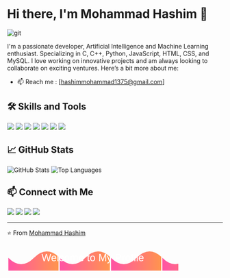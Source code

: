 # Hi there, I'm Mohammad Hashim 👋

![git](https://github.com/mohammadhashimcodes/mohammadhashimcodes/assets/169512733/fd93d9ea-2f37-4bf1-87a9-9c134eea8256)

I'm a passionate developer, Artificial Intelligence and Machine Learning enthusiast. Specializing in C, C++, Python, JavaScript, HTML, CSS, and MySQL. I love working on innovative projects and am always looking to collaborate on exciting ventures. Here’s a bit more about me:

- 📫 Reach me : [hashimmohammad1375@gmail.com]

## 🛠️ Skills and Tools

<p align="left">
  <img src="https://img.shields.io/badge/C-00599C?style=for-the-badge&logo=c&logoColor=white" />
  <img src="https://img.shields.io/badge/C++-00599C?style=for-the-badge&logo=c%2B%2B&logoColor=white" />
  <img src="https://img.shields.io/badge/Python-3776AB?style=for-the-badge&logo=python&logoColor=white" />
  <img src="https://img.shields.io/badge/JavaScript-F7DF1E?style=for-the-badge&logo=javascript&logoColor=black" />
  <img src="https://img.shields.io/badge/HTML-E34F26?style=for-the-badge&logo=html5&logoColor=white" />
  <img src="https://img.shields.io/badge/CSS-1572B6?style=for-the-badge&logo=css3&logoColor=white" />
  <img src="https://img.shields.io/badge/MySQL-4479A1?style=for-the-badge&logo=mysql&logoColor=white" />
</p>

## 📈 GitHub Stats

<p align="left">
  <img src="https://github-readme-stats.vercel.app/api?username=mohammadhashimcodes&show_icons=true&hide_title=true&count_private=true&theme=radical" alt="GitHub Stats" />
  <img src="https://github-readme-stats.vercel.app/api/top-langs/?username=mohammadhashimcodes&layout=compact&theme=radical" alt="Top Languages" />
</p>


## 📫 Connect with Me

<p align="left">
  <a href="https://www.linkedin.com/in/mohammad-hashim-07ab362a6"><img src="https://img.shields.io/badge/-LinkedIn-0A66C2?style=for-the-badge&logo=linkedin&logoColor=white" /></a>
  <a href="https://www.instagram.com/bytemazehashim/"><img src="https://img.shields.io/badge/-Instagram-E4405F?style=for-the-badge&logo=instagram&logoColor=white" /></a>
  <a href="https://www.youtube.com/@ByteMazeHashim"><img src="https://img.shields.io/badge/-YouTube-FF0000?style=for-the-badge&logo=youtube&logoColor=white" /></a>
  <a href="https://yourwebsite.com"><img src="https://img.shields.io/badge/-Website-21759B?style=for-the-badge&logo=wordpress&logoColor=white" /></a>
</p>

---

⭐️ From [Mohammad Hashim](https://github.com/mohammadhashimcodes)

<svg width="400" height="60">
  <defs>
    <linearGradient id="gradient1" x1="0" x2="1" y1="0" y2="0">
      <stop offset="5%" stop-color="#FF56A1"/>
      <stop offset="95%" stop-color="#FF9350"/>
    </linearGradient>
    <pattern id="wave" x="0" y="0" width="120" height="60" patternUnits="userSpaceOnUse">
      <path id="wavePath" d="M 0 30 Q 30 60 60 30 T 120 30 V 60 H 0 V 30 Z" fill="url(#gradient1)">
        <animateTransform attributeName="transform" type="translate" begin="0s" dur="1.5s" values="0,0; 120,0" repeatCount="indefinite"/>
      </path>
    </pattern>
  </defs>
  <rect width="400" height="60" fill="url(#wave)" />
  <text x="50%" y="50%" dy=".35em" text-anchor="middle" font-family="Arial" font-size="24" fill="white">Welcome to My Profile</text>
</svg>







